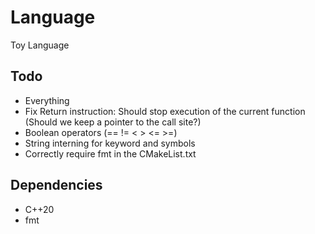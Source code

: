 # Language
Toy Language

## Todo
 - Everything
 - Fix Return instruction: Should stop execution of the current function (Should we keep a pointer to the call site?)
 - Boolean operators (== != < > <= >=)
 - String interning for keyword and symbols
 - Correctly require fmt in the CMakeList.txt

## Dependencies
 - C++20
 - fmt
